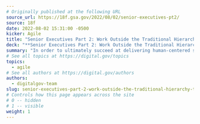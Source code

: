 ```yaml
---
# Originally published at the following URL
source_url: https://18f.gsa.gov/2022/08/02/senior-executives-pt2/
source: 18f
date: 2022-08-02 15:31:00 -0500
kicker: Agile
title: "Senior Executives Part 2: Work Outside the Traditional Hierarchy To Set up an Initiative for Success"
deck: "**Senior Executives Part 2: Work Outside the Traditional Hierarchy To Set up an Initiative for Success**&mdash;In order to ultimately succeed at delivering human-centered software, two critical groups need to work closely together: the product team and a champions group. This is part two in a series on how senior executives and tech teams can be better allies."
summary: "In order to ultimately succeed at delivering human-centered software, two critical groups need to work closely together: the product team and a champions group. This is part two in a series on how senior executives and tech teams can be better allies."
# See all topics at https://digital.gov/topics
topics:
  - agile
# See all authors at https://digital.gov/authors
authors:
  - digitalgov-team
slug: senior-executives-part-2-work-outside-the-traditional-hierarchy-to-set-up-an-initiative-for-success
# Controls how this page appears across the site
# 0 -- hidden
# 1 -- visible
weight: 1
---
```

